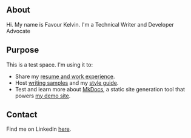 ## About

Hi. My name is Favour Kelvin. I'm a Technical Writer and Developer Advocate

## Purpose
This is a test space. I'm using it to:

- Share my [resume and work experience](https://jwwojak.github.io/site/resume/resume/).
- Host [writing samples](https://jwwojak.github.io/site/samples/samples-intro/) and my [style guide](https://jwwojak.github.io/site/guide/intro/).
- Test and learn more about [MkDocs](https://www.mkdocs.org/), a static site generation tool that powers [my demo site](https://jwwojak.github.io/site/).

## Contact

Find me on LinkedIn [here](www.linkedin.com/in/joewojak).
